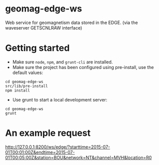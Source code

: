 geomag-edge-ws
==============

Web service for geomagnetism data stored in the EDGE.
(via the waveserver GETSCNLRAW interface)

# Getting started
- Make sure `node`, `npm`, and `grunt-cli` are installed.
- Make sure the project has been configured using pre-install, use the default values:
```
cd geomag-edge-ws
src/lib/pre-install
npm install
```
- Use grunt to start a local development server:
```
cd geomag-edge-ws
grunt
```


# An example request
http://127.0.0.1:8200/ws/edge/?starttime=2015-07-01T00:01:00Z&endtime=2015-07-01T00:05:00Z&station=BOU&network=NT&channel=MVH&location=R0


